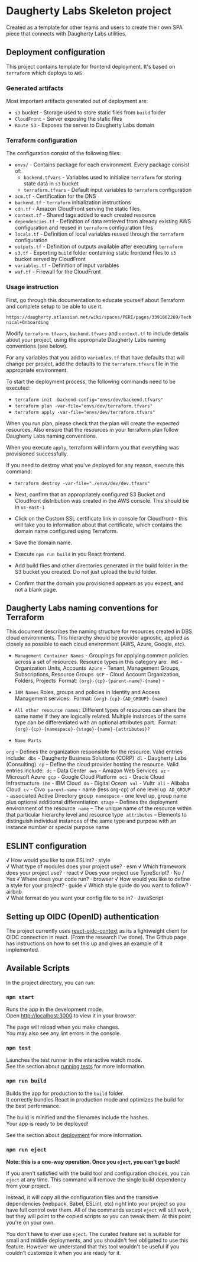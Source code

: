 # Daugherty Labs Skeleton project

Created as a template for other teams and users to create their own SPA piece that connects with Daugherty Labs utilities. 

## Deployment configuration

This project contains template for frontend deployment. It's based on `terraform` which deploys to `AWS`.

### Generated artifacts

Most important artifacts generated out of deployment are:

- `s3` bucket - Storage used to store static files from `build` folder
- `CloudFront` - Server exposing the static files
- `Route 53` - Exposes the server to Daugherty Labs domain

### Terraform configuration

The configuration consist of the following files:

- `envs/` - Contains package for each environment. Every package consist of:
    - `backend.tfvars` - Variables used to initialize `terraform` for storing state data in `s3` bucket
    - `terraform.tfvars` - Default input variables to `terraform` configuration
- `acm.tf` - Certification for the DNS
- `backend.tf` - `terraform` initialization instructions
- `cdn.tf` - Amazon CloudFront serving the static files
- `context.tf` - Shared tags added to each created resource
- `dependencies.tf` - Definition of data retrieved from already existing AWS configuration and reused in `terraform` configuration files
- `locals.tf` - Definition of local variables reused through the `terraform` configuration
- `outputs.tf` - Definition of outputs available after executing `terraform`
- `s3.tf` - Exporting `build` folder containing static frontend files to `s3` bucket served by CloudFront
- `variables.tf` - Definition of input variables
- `waf.tf` - Firewall for the CloudFront

### Usage instruction

First, go through this documentation to educate yourself about Terraform and complete setup to be able to use it.

`https://daugherty.atlassian.net/wiki/spaces/PERI/pages/3391062269/Technical+Onboarding`

Modify `terraform.tfvars`, `backend.tfvars` and `context.tf` to include details about your project, using the appropriate Daugherty Labs naming conventions (see below).

For any variables that you add to `variables.tf` that have defaults that will change per project, add the defaults to the `terraform.tfvars` file in the appropriate environment. 

To start the deployment process, the following commands need to be executed:

- `terraform init -backend-config="envs/dev/backend.tfvars"`
- `terraform plan -var-file="envs/dev/terraform.tfvars"`
- `terraform apply -var-file="envs/dev/terraform.tfvars"`

When you run plan, please check that the plan will create the expected resources. Also ensure that the resources in your terraform plan follow Daugherty Labs naming conventions.

When you execute `apply`, terraform will inform you that everything was provisioned successfully.

If you need to destroy what you've deployed for any reason, execute this command:

- `terraform destroy -var-file="./envs/dev/dev.tfvars"`

- Next, confirm that an appropriately configured S3 Bucket and Cloudfront distribution was created in the AWS console. This should be in `us-east-1`
- Click on the Custom SSL certificate link in console for Cloudfront - this will take you to information about that certificate, which contains the domain name configured using Terraform.
- Save the domain name.
- Execute `npm run build` in you React frontend.
- Add build files and other directories generated in the build folder in the S3 bucket you created. Do not just upload the build folder.
- Confirm that the domain you provisioned appears as you expect, and not a blank page.

## Daugherty Labs naming conventions for Terraform

This document describes the naming structure for resources created in DBS cloud environments. This hierarchy should be provider agnostic, applied as closely as possible to each cloud environment (AWS, Azure, Google, etc).

- `Management Container Names` - Groupings for applying common policies across a set of resources. Resource types in this category are: 
`AWS` - Organization Units, Accounts 
`Azure` - Tenant, Management Groups, Subscriptions, Resource Groups 
`GCP` - Cloud Account Organization, Folders, Projects 
Format: `{org}-{cp}-{parent-name}-{name}` - 

- `IAM Names`
Roles, groups and policies in Identity and Access Management services. 
Format: `{org}-{cp}-{AD_GROUP}-{name}`

- `All other resource names:`
Different types of resources can share the same name if they are logically related. Multiple instances of the same type can be differentiated with an optional attributes part. 
Format: `{org}-{cp}-{namespace}-{stage}-{name}-{attributes}?` 

- `Name Parts`

`org` – Defines the organization responsible for the resource. Valid entries include: 
`dbs` - Daugherty Business Solutions (CORP) 
`dl` - Daugherty Labs (Consulting) 
`cp` – Define the cloud provider hosting the resource. Valid entries include: 
`dc` - Data Center 
`aws` - Amazon Web Services 
`az` - Microsoft Azure 
`gcp` - Google Cloud Platform 
`oci` - Oracle Cloud Infrastructure 
`ibm` - IBM Cloud 
`do` - Digital Ocean 
`vul` - Vultr 
`ali` - Alibaba Cloud 
`cv` - Civo 
`parent-name` - name (less org-cp) of one level up 
`AD_GROUP` - associated Active Directory group 
`namespace` - one level up, group name plus optional additional differentiation 
`stage` – Defines the deployment environment of the resource 
`name` – The unique name of the resource within that particular hierarchy level and resource type 
`attributes` – Elements to distinguish individual instances of the same type and purpose with an instance number or special purpose name

## ESLINT configuration

√ How would you like to use ESLint? · style       
√ What type of modules does your project use? · esm
√ Which framework does your project use? · react
√ Does your project use TypeScript? · No / Yes
√ Where does your code run? · browser
√ How would you like to define a style for your project? · guide
√ Which style guide do you want to follow? · airbnb      
√ What format do you want your config file to be in? · JavaScript

## Setting up OIDC (OpenID) authentication

The project currently uses [react-oidc-context](https://github.com/authts/react-oidc-context) as its a lightweight client for OIDC connection in react. (From the research I've done). The Github page has instructions on how to set this up and gives an example of it implemented.

## Available Scripts

In the project directory, you can run:

### `npm start`

Runs the app in the development mode.\
Open [http://localhost:3000](http://localhost:3000) to view it in your browser.

The page will reload when you make changes.\
You may also see any lint errors in the console.

### `npm test`

Launches the test runner in the interactive watch mode.\
See the section about [running tests](https://facebook.github.io/create-react-app/docs/running-tests) for more information.

### `npm run build`

Builds the app for production to the `build` folder.\
It correctly bundles React in production mode and optimizes the build for the best performance.

The build is minified and the filenames include the hashes.\
Your app is ready to be deployed!

See the section about [deployment](https://facebook.github.io/create-react-app/docs/deployment) for more information.

### `npm run eject`

**Note: this is a one-way operation. Once you `eject`, you can't go back!**

If you aren't satisfied with the build tool and configuration choices, you can `eject` at any time. This command will remove the single build dependency from your project.

Instead, it will copy all the configuration files and the transitive dependencies (webpack, Babel, ESLint, etc) right into your project so you have full control over them. All of the commands except `eject` will still work, but they will point to the copied scripts so you can tweak them. At this point you're on your own.

You don't have to ever use `eject`. The curated feature set is suitable for small and middle deployments, and you shouldn't feel obligated to use this feature. However we understand that this tool wouldn't be useful if you couldn't customize it when you are ready for it.

